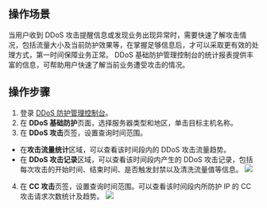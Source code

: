 ## 操作场景

当用户收到 DDoS 攻击提醒信息或发现业务出现异常时，需要快速了解攻击情况，包括流量大小及当前防护效果等，在掌握足够信息后，才可以采取更有效的处理方式，第一时间保障业务正常。
DDoS 基础防护管理控制台的统计报表提供丰富的信息，可帮助用户快速了解当前业务遭受攻击的情况。

## 操作步骤

1. 登录 [DDoS 防护管理控制台](https://console.cloud.tencent.com/dayu/overview)。
2. 在 **DDoS 基础防护**页面，选择服务器类型和地区，单击目标主机名称。
3. 在 **DDoS 攻击**页签，设置查询时间范围。
  - 在**攻击流量统计**区域，可以查看该时间段内的 DDoS 攻击流量趋势。
  - 在 **DDoS 攻击记录**区域，可以查看该时间段内产生的 DDoS 攻击记录，包括每次攻击的开始时间、结束时间、是否触发封禁以及清洗流量值等信息。	
 ![](https://main.qcloudimg.com/raw/676a9c8abb0a27fbf95c8f0e445ccf27.png)
4. 在 **CC 攻击**页签，设置查询时间范围。可以查看该时间段内所防护 IP 的 CC 攻击请求次数统计及趋势。
    ![](https://main.qcloudimg.com/raw/d70997e14c7f93cfcf2495bfabaf5558.png)
